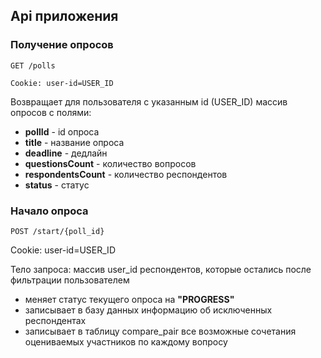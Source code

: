 ## Api приложения

### Получение опросов

`GET /polls`

`Cookie: user-id=USER_ID`

Возвращает для пользователя с указанным id (USER_ID) массив опросов с полями:

* **pollId** - id опроса
* **title** - название опроса
* **deadline** - дедлайн
* **questionsCount** - количество вопросов
* **respondentsCount** - количество респондентов
* **status** - статус

### Начало опроса

`POST /start/{poll_id}`

Cookie: user-id=USER_ID

Тело запроса: массив user_id респондентов, которые остались после фильтрации пользователем 

* меняет статус текущего опроса на **"PROGRESS"**
* записывает в базу данных информацию об исключенных респондентах
* записывает в таблицу compare_pair все возможные сочетания оцениваемых участников по каждому вопросу

